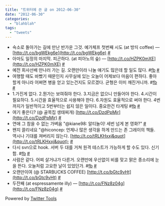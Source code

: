 ```yaml
---
title: "트위터에 쓴 글 on 2012-06-30"
date: "2012-06-30"
categories: 
  - "blahblah"
tags: 
  - "tweets"
---
```


- 숙소로 돌아가는 길에 만난 반가운 그것. 예가체프 첫번째 시도 (at 방듸 coffee) — [http://t.co/bgWEkg6e](http://t.co/bgWEkg6e) [#](http://twitter.com/blurblah/statuses/216874483082989570)
- 아마도 일정의 마지막. 피곤하다. (at 피아노의 숲) — [http://t.co/HZPK0mXE](http://t.co/HZPK0mXE) [#](http://twitter.com/blurblah/statuses/217174307820945408)
- 예전 회사선배 만나러 가는 길. 오랜만이라 나눌 얘기도 많은데 할 일도 많다. #[fb](http://search.twitter.com/search?q=%23fb) [#](http://twitter.com/blurblah/statuses/217562193024122882)
- 여행할 때도 바빴기 때문인지 사무실에 있는 오늘이 어제보다 마음이 편하다. 좋아할게 아니라 어쩌면 병을 얻고 있는건지도 모르겠다. 균형은 이미 깨진거니까. #[fb](http://search.twitter.com/search?q=%23fb) [#](http://twitter.com/blurblah/statuses/217563092127711232)
- 1.가진게 없다. 2.뭔가는 보여줘야 한다. 3.지금은 없으니 만들어야 한다. 4.시간이 필요하다. 5.시간을 효율적으로 사용해야 한다. 6.자원도 효율적으로 써야 한다. 4번까지가 일반적이고 5번부터는 쉽지 않은 일이다. 중요한건 타게팅 #[fb](http://search.twitter.com/search?q=%23fb) [#](http://twitter.com/blurblah/statuses/217622997379465216)
- 여기 좋은디? (@ 골목집 생태찌개) [http://t.co/DzdPpMjr](http://t.co/DzdPpMjr) [#](http://twitter.com/blurblah/statuses/218310917065150465)
- 연애 그 참을 수 없는 가벼움 "@kiane98: 알티놀이! 세번 넘게 본 영화?" [#](http://twitter.com/blurblah/statuses/218341191685640192)
- 왠지 끌리네요 "@hiconcep: 언제나 많은 생각을 하게 만드는 존 그레이의 책들. 역시나 기대를 져버리지 않는다. [http://t.co/tRLKHxxj&quot](http://t.co/tRLKHxxj&quot); [#](http://twitter.com/blurblah/statuses/218559800995352576)
- 다시 svn으로 hook. 서버 두 대를 거쳐 원격 테스트가 가능하게 할 수도 있다. 신기함. #[fb](http://search.twitter.com/search?q=%23fb) [#](http://twitter.com/blurblah/statuses/218595454089297920)
- 사람은 같다. 어찌 살거냐가 다른거. 오랜만에 우산없이 비를 맞고 맑은 종소리에 눈을 뜬다. 오늘처럼 고요한 날이 있었던가. #[fb](http://search.twitter.com/search?q=%23fb) [#](http://twitter.com/blurblah/statuses/218753100255723520)
- 오랜만이여 (@ STARBUCKS COFFEE) [http://t.co/bGtc9vHt](http://t.co/bGtc9vHt) [#](http://twitter.com/blurblah/statuses/218977636284764160)
- 두잔째 (at espressamente illy) — [http://t.co/FNz8z04g](http://t.co/FNz8z04g) [#](http://twitter.com/blurblah/statuses/219050117599215616)

Powered by [Twitter Tools](http://alexking.org/projects/wordpress)
